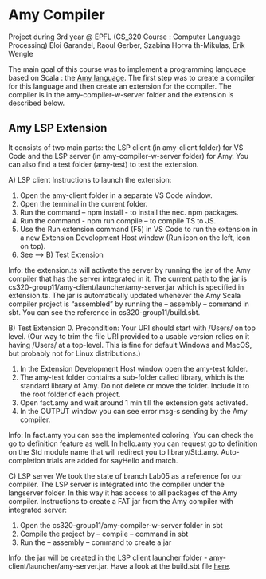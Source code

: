 # Amy Compiler

Project during 3rd year @ EPFL (CS_320 Course : Computer Language Processing)
Eloi Garandel, Raoul Gerber, Szabina Horva ́th-Mikulas, Erik Wengle

The main goal of this course was to implement a programming language based on Scala : the [Amy language](http://lara.epfl.ch/~gschmid/clp20/amy-spec.pdf).
The first step was to create a compiler for this language and then create an extension for the compiler. The compiler is in the amy-compiler-w-server folder and the extension is described below. 


## Amy LSP Extension

It consists of two main parts: the LSP client (in amy-client folder) for VS Code and the LSP server (in amy-compiler-w-server folder) for Amy. You can also find a test folder (amy-test) to test the extension.

A) LSP client
Instructions to launch the extension:

1. Open the amy-client folder in a separate VS Code window.
2. Open the terminal in the current folder.
2. Run the command – npm install - to install the nec. npm packages.
4. Run the command - npm run compile – to compile TS to JS.
5. Use the Run extension command (F5) in VS Code to run the extension in a new Extension Development Host window (Run icon on the left, icon on top).
6. See --> B) Test Extension

Info: the extension.ts will activate the server by running the jar of the Amy compiler that has the server integrated in it. The current path to the jar is cs320-group11/amy-client/launcher/amy-server.jar which is specified in extension.ts.
The jar is automatically updated whenever the Amy Scala compiler project is “assembled” by running the – assembly – command in sbt. You can see the reference in cs320-group11/build.sbt.

B) Test Extension
0. Precondition: Your URI should start with /Users/ on top level. (Our way to trim the file URI provided to a usable version relies on it having /Users/ at a top-level. This is fine for default Windows and MacOS, but probably not for Linux distributions.)
1. In the Extension Development Host window open the amy-test folder.
2. The amy-test folder contains a sub-folder called library, which is the standard library of Amy. Do not delete or move the folder. Include it to the root folder of each project.
3. Open fact.amy and wait around 1 min till the extension gets activated.
4. In the OUTPUT window you can see error msg-s sending by the Amy compiler.

Info: In fact.amy you can see the implemented coloring. You can check the go to definition feature as well.
In hello.amy you can request go to definition on the Std module name that will redirect you to library/Std.amy.
Auto-completion trials are added for sayHello and match.
 
C) LSP server
We took the state of branch Lab05 as a reference for our compiler.
The LSP server is integrated into the compiler under the langserver folder. In this way it has access to all packages of the Amy compiler.
Instructions to create a FAT jar from the Amy compiler with integrated server:

1. Open the cs320-group11/amy-compiler-w-server folder in sbt
2. Compile the project by – compile – command in sbt
3. Run the – assembly – command to create a jar

Info: the jar will be created in the LSP client launcher folder - amy-client/launcher/amy-server.jar. Have a look at the build.sbt file [here](https://lara.epfl.ch/w/cc20/labs_06).


